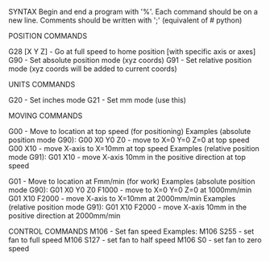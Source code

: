 SYNTAX
Begin and end a program with '%'.
Each command should be on a new line.
Comments should be written with ';' (equivalent of # python)

POSITION COMMANDS

G28 [X Y Z] - Go at full speed to home position [with specific axis or axes]
G90 - Set absolute position mode (xyz coords)
G91 - Set relative position mode (xyz coords will be added to current coords)

UNITS COMMANDS

G20 - Set inches mode
G21 - Set mm mode (use this)

MOVING COMMANDS

G00 - Move to location at top speed (for positioning)
Examples (absolute position mode G90):
	G00 X0 Y0 Z0 - move to X=0 Y=0 Z=0 at top speed
	G00 X10 - move X-axis to X=10mm at top speed
Examples (relative position mode G91):
	G01 X10 - move X-axis 10mm in the positive direction at top speed

G01 - Move to location at Fmm/min (for work)
Examples (absolute position mode G90):
	G01 X0 Y0 Z0 F1000 - move to X=0 Y=0 Z=0 at 1000mm/min
	G01 X10 F2000 - move X-axis to X=10mm at 2000mm/min
Examples (relative position mode G91):
	G01 X10 F2000 - move X-axis 10mm in the positive direction at 2000mm/min

CONTROL COMMANDS
M106 - Set fan speed
Examples:
	M106 S255 - set fan to full speed
	M106 S127 - set fan to half speed
	M106 S0 - set fan to zero speed
